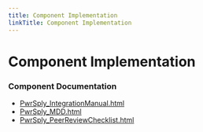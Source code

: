```yaml
---
title: Component Implementation
linkTitle: Component Implementation
---
```


# Component Implementation
### Component Documentation

- [PwrSply_IntegrationManual.html](doc/PwrSply_IntegrationManual.html)
- [PwrSply_MDD.html](doc/PwrSply_MDD.html)
- [PwrSply_PeerReviewChecklist.html](doc/PwrSply_PeerReviewChecklist.html)

